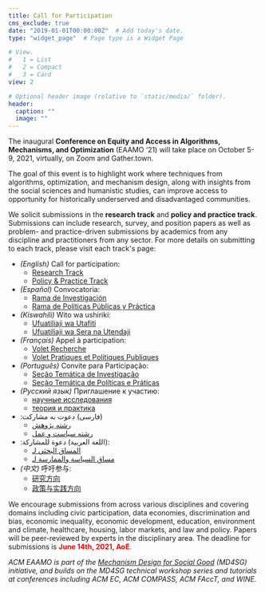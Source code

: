 ```yaml
---
title: Call for Participation
cms_exclude: true
date: "2019-01-01T00:00:00Z"  # Add today's date.
type: "widget_page"  # Page type is a Widget Page

# View.
#   1 = List
#   2 = Compact
#   3 = Card
view: 2

# Optional header image (relative to `static/media/` folder).
header:
  caption: ""
  image: ""
---
```


The inaugural **Conference on Equity and Access in Algorithms, Mechanisms, and Optimization** (EAAMO ‘21) will take place on October 5-9, 2021, virtually, on Zoom and Gather.town.
 
The goal of this event is to highlight work where techniques from algorithms, optimization, and mechanism design, along with insights from the social sciences and humanistic studies, can improve access to opportunity for historically underserved and disadvantaged communities. 
 
We solicit submissions in the **research track** and **policy and practice track**. Submissions can include research, survey, and position papers as well as problem- and practice-driven submissions by academics from any discipline and practitioners from any sector. For more details on submitting to each track, please visit each track's page: 

- *(English)* Call for participation: 
  - [Research Track](https://eaamo2021.eaamo.org/cfpresearch/) 
  - [Policy & Practice Track](https://eaamo2021.eaamo.org/cfppolicyandpractice/)
- *(Español)* Convocatoria:
  - [Rama de Investigación](https://eaamo2021.eaamo.org/cfpresearchspanish/) 
  - [Rama de Políticas Públicas y Práctica](https://eaamo2021.eaamo.org/cfppolicyspanish/)
- *(Kiswahili)* Wito wa ushiriki:
  - [Ufuatiliaji wa Utafiti](https://eaamo2021.eaamo.org/cfpresearchsw/)
  - [Ufuatiliaji wa Sera na Utendaji](https://eaamo2021.eaamo.org/cfppolicysw/)
- *(Français)* Appel à participation:
  - [Volet Recherche](https://eaamo2021.eaamo.org/cfpresearchfr/) 
  - [Volet Pratiques et Politiques Publiques](https://eaamo2021.eaamo.org/cfppolicyfr/)
- *(Português)* Convite para Participação:
  - [Seção Temática de Investigação](https://eaamo2021.eaamo.org/cfpresearchpr/) 
  - [Seção Temática de Políticas e Práticas](https://eaamo2021.eaamo.org/cfppolicypr/)
- *(Pусский язык)* Приглашение к участию:
  - [научные исследования](https://eaamo2021.eaamo.org/cfpresearchrs/) 
  - [теория и практика](https://eaamo2021.eaamo.org/cfppolicyrs/)
- :فارسی) دعوت به مشارکت)
  - [رشته پژوهش](https://eaamo2021.eaamo.org/cfpresearchfarsi/) 
  - [رشته سیاست و عمل](https://eaamo2021.eaamo.org/cfppolicyfarsi/)
- :اللغة العربية) دعوة للمشاركة):
  - [المساق البحثي لـ](https://eaamo2021.eaamo.org/cfpresearchar/) 
  - [مساق السياسة والممارسة لـ](https://eaamo2021.eaamo.org/cfppolicyar/)
- *(中文)* 呼吁参与:
  - [研究方向](https://eaamo2021.eaamo.org/cfpresearchch/) 
  - [政策与实践方向](https://eaamo2021.eaamo.org/cfppolicych/)

We encourage submissions from across various disciplines and covering domains including civic participation, data economies, discrimination and bias, economic inequality, economic development, education, environment and climate, healthcare, housing, labor markets, and law and policy. Papers will be peer-reviewed by experts in the disciplinary area. The deadline for submissions is <span style="color:red">**June 14th, 2021, AoE**.</span>

*ACM EAAMO is part of the [Mechanism Design for Social Good](https://www.md4sg.com) (MD4SG) initiative, and builds on the MD4SG technical workshop series and tutorials at conferences including ACM EC, ACM COMPASS, ACM FAccT, and WINE.*
